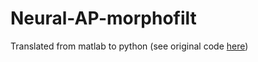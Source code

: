 # Neural-AP-morphofilt

Translated from matlab to python (see original code [here](https://github.com/raduranta/Neural-AP-morphofilt))